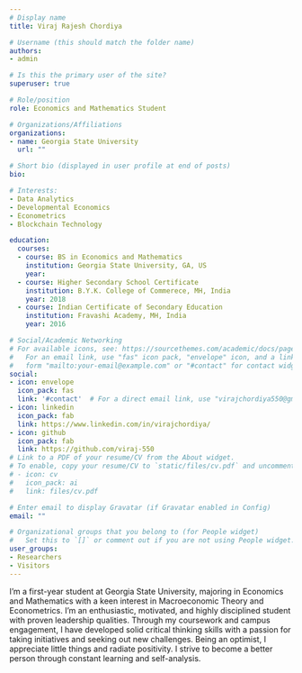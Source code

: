 ```yaml
---
# Display name
title: Viraj Rajesh Chordiya

# Username (this should match the folder name)
authors:
- admin

# Is this the primary user of the site?
superuser: true

# Role/position
role: Economics and Mathematics Student

# Organizations/Affiliations
organizations:
- name: Georgia State University
  url: ""

# Short bio (displayed in user profile at end of posts)
bio: 

# Interests:
- Data Analytics
- Developmental Economics
- Econometrics
- Blockchain Technology

education:
  courses:
  - course: BS in Economics and Mathematics
    institution: Georgia State University, GA, US
    year: 
  - course: Higher Secondary School Certificate
    institution: B.Y.K. College of Commerece, MH, India
    year: 2018
  - course: Indian Certificate of Secondary Education
    institution: Fravashi Academy, MH, India
    year: 2016

# Social/Academic Networking
# For available icons, see: https://sourcethemes.com/academic/docs/page-builder/#icons
#   For an email link, use "fas" icon pack, "envelope" icon, and a link in the
#   form "mailto:your-email@example.com" or "#contact" for contact widget.
social:
- icon: envelope
  icon_pack: fas
  link: '#contact'  # For a direct email link, use "virajchordiya550@gmail.com".
- icon: linkedin
  icon_pack: fab
  link: https://www.linkedin.com/in/virajchordiya/
- icon: github
  icon_pack: fab
  link: https://github.com/viraj-550
# Link to a PDF of your resume/CV from the About widget.
# To enable, copy your resume/CV to `static/files/cv.pdf` and uncomment the lines below.
# - icon: cv
#   icon_pack: ai
#   link: files/cv.pdf

# Enter email to display Gravatar (if Gravatar enabled in Config)
email: ""

# Organizational groups that you belong to (for People widget)
#   Set this to `[]` or comment out if you are not using People widget.
user_groups:
- Researchers
- Visitors
---
```

I’m a first-year student at Georgia State University, majoring in Economics and Mathematics with a keen interest in Macroeconomic Theory and Econometrics. I’m an enthusiastic, motivated, and highly disciplined student with proven leadership qualities. Through my coursework and campus engagement, I have developed solid critical thinking skills with a passion for taking initiatives and seeking out new challenges. Being an optimist, I appreciate little things and radiate positivity. I strive to become a better person through constant learning and self-analysis.
